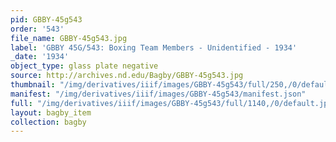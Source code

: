 ```yaml
---
pid: GBBY-45g543
order: '543'
file_name: GBBY-45g543.jpg
label: 'GBBY 45G/543: Boxing Team Members - Unidentified - 1934'
_date: '1934'
object_type: glass plate negative
source: http://archives.nd.edu/Bagby/GBBY-45g543.jpg
thumbnail: "/img/derivatives/iiif/images/GBBY-45g543/full/250,/0/default.jpg"
manifest: "/img/derivatives/iiif/images/GBBY-45g543/manifest.json"
full: "/img/derivatives/iiif/images/GBBY-45g543/full/1140,/0/default.jpg"
layout: bagby_item
collection: bagby
---
```

